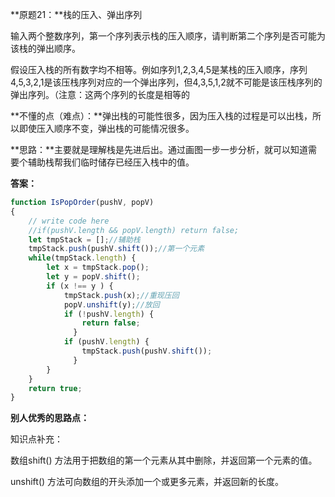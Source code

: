 **原题21：**栈的压入、弹出序列

输入两个整数序列，第一个序列表示栈的压入顺序，请判断第二个序列是否可能为该栈的弹出顺序。

假设压入栈的所有数字均不相等。例如序列1,2,3,4,5是某栈的压入顺序，序列4,5,3,2,1是该压栈序列对应的一个弹出序列，但4,3,5,1,2就不可能是该压栈序列的弹出序列。（注意：这两个序列的长度是相等的

**不懂的点（难点）：**弹出栈的可能性很多，因为压入栈的过程是可以出栈，所以即使压入顺序不变，弹出栈的可能情况很多。

**思路：**主要就是理解栈是先进后出。通过画图一步一步分析，就可以知道需要个辅助栈帮我们临时储存已经压入栈中的值。

**答案：**

``` javascript
function IsPopOrder(pushV, popV)
{
    // write code here
    //if(pushV.length && popV.length) return false;
    let tmpStack = [];//辅助栈
    tmpStack.push(pushV.shift());//第一个元素
    while(tmpStack.length) {
        let x = tmpStack.pop();
        let y = popV.shift();
        if (x !== y ) {
            tmpStack.push(x);//重现压回
            popV.unshift(y);//放回
            if (!pushV.length) {
                return false;
              }
            if (pushV.length) {
                tmpStack.push(pushV.shift());
              }
        } 
    }
    return true;
}
```



**别人优秀的思路点：**

知识点补充：

数组shift() 方法用于把数组的第一个元素从其中删除，并返回第一个元素的值。

unshift() 方法可向数组的开头添加一个或更多元素，并返回新的长度。